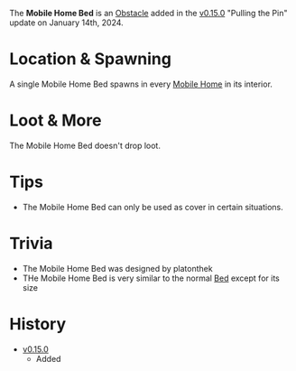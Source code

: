 The **Mobile Home Bed** is an [Obstacle](/obstacles) added in the [v0.15.0](https://github.com/HasangerGames/suroi/releases/tag/v0.15.0) "Pulling the Pin" update on January 14th, 2024.

# Location & Spawning

A single Mobile Home Bed spawns in every [Mobile Home](/buildings/mobile_home) in its interior.

# Loot & More

The Mobile Home Bed doesn't drop loot.

# Tips

- The Mobile Home Bed can only be used as cover in certain situations.

# Trivia

- The Mobile Home Bed was designed by platonthek
- THe Mobile Home Bed is very similar to the normal [Bed](/obstacles/bed) except for its size

# History

- [v0.15.0](https://github.com/HasangerGames/suroi/releases/tag/v0.15.0)
  - Added